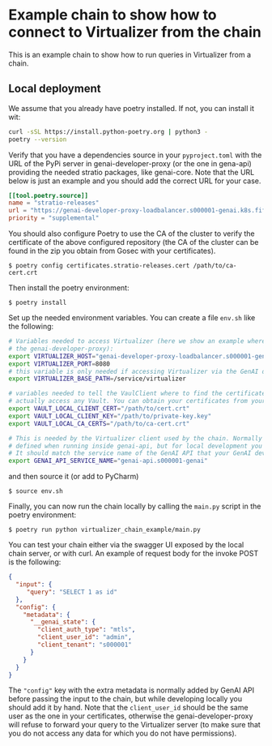 # Example chain to show how to connect to Virtualizer from the chain

This is an example chain to show how to run queries in Virtualizer from a chain.

## Local deployment

We assume that you already have poetry installed. If not, you can install it wit:
```bash
curl -sSL https://install.python-poetry.org | python3 -
poetry --version
```

Verify that you have a dependencies source in your `pyproject.toml` with the URL of the PyPi server in 
genai-developer-proxy (or the one in gena-api) providing the needed stratio packages, like genai-core. 
Note that the URL below is just an example and you should add the correct URL for your case.
```toml
[[tool.poetry.source]]
name = "stratio-releases"
url = "https://genai-developer-proxy-loadbalancer.s000001-genai.k8s.fifteen.labs.stratio.com:8080/v1/pypi/simple/"
priority = "supplemental"
```
You should also configure Poetry to use the CA of the cluster to verify the certificate of the
above configured repository (the CA of the cluster can be found in the zip you obtain from Gosec with your
certificates).

```
$ poetry config certificates.stratio-releases.cert /path/to/ca-cert.crt 
```

Then install the poetry environment:
```
$ poetry install
```

Set up the needed environment variables. You can create a file `env.sh` like the following:
```bash
# Variables needed to access Virtualizer (here we show an example where we access Virtualizer through 
# the genai-developer-proxy):
export VIRTUALIZER_HOST="genai-developer-proxy-loadbalancer.s000001-genai.k8s.fifteen.labs.stratio.com"
export VIRTUALIZER_PORT=8080
# this variable is only needed if accessing Virtualizer via the GenAI developer proxy
export VIRTUALIZER_BASE_PATH=/service/virtualizer

# variables needed to tell the VaulClient where to find the certificates so it does not need to
# actually access any Vault. You can obtain your certificates from your profile in Gosec
export VAULT_LOCAL_CLIENT_CERT="/path/to/cert.crt"
export VAULT_LOCAL_CLIENT_KEY="/path/to/private-key.key"
export VAULT_LOCAL_CA_CERTS="/path/to/ca-cert.crt"

# This is needed by the Virtualizer client used by the chain. Normally this variable is already
# defined when running inside genai-api, but for local development you need to provide it yourself.
# It should match the service name of the GenAI API that your GenAI developer proxy is configured to use
export GENAI_API_SERVICE_NAME="genai-api.s000001-genai"
```
and then source it (or add to PyCharm)
```
$ source env.sh
```

Finally, you can now run the chain locally by calling the `main.py` script in the poetry environment:
```
$ poetry run python virtualizer_chain_example/main.py
```

You can test your chain either via the swagger UI exposed by the local chain server, or with curl.
An example of request body for the invoke POST is the following:
```json
{
  "input": {
     "query": "SELECT 1 as id"
  },
  "config": {
    "metadata": {
      "__genai_state": {
        "client_auth_type": "mtls",
        "client_user_id": "admin",
        "client_tenant": "s000001"
      }
    }
  }
}
```
The `"config"` key with the extra metadata is normally added by GenAI API before passing the input to the chain,
but while developing locally you should add it by hand. Note that the `client_user_id` should be the same user
as the one in your certificates, otherwise the genai-developer-proxy will refuse to forward your query to the
Virtualizer server (to make sure that you do not access any data for which you do not have permissions).


